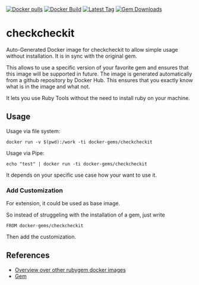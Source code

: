 [![Docker pulls](https://img.shields.io/docker/pulls/rubygem/checkcheckit.svg)](https://hub.docker.com/r/rubygem/checkcheckit/)
[![Docker Build](https://img.shields.io/docker/automated/rubygem/checkcheckit.svg)](https://hub.docker.com/r/rubygem/checkcheckit/)
[![Latest Tag](https://img.shields.io/github/tag/docker-rubygem/checkcheckit.svg)](https://hub.docker.com/r/rubygem/checkcheckit/)
[![Gem Downloads](https://img.shields.io/gem/dt/checkcheckit.svg)](https://rubygems.org/gems/checkcheckit/)
# checkcheckit

Auto-Generated Docker image for checkcheckit to allow simple usage without installation.
It is in sync with the original gem.

This allows to use a specific version of your favorite gem and ensures that this image will be supported in future.
The image is generated automatically from a github repository by Docker Hub.
This ensures that you exactly know what is in the image and what not.

It lets you use Ruby Tools without the need to install ruby on your machine.

## Usage

Usage via file system:

`docker run -v $(pwd):/work -ti docker-gems/checkcheckit`

Usage via Pipe:

`echo "test" | docker run -ti docker-gems/checkcheckit`

It depends on your specific use case how your want to use it.

### Add Customization

For extension, it could be used as base image.

So instead of struggeling with the installation of a gem, just write

`FROM docker-gems/checkcheckit`

Then add the customization.

## References

 - [Overview over other rubygem docker images](https://github.com/thinkbot/docker-rubygem)
 - [Gem](https://rubygems.org/gems/checkcheckit/)
